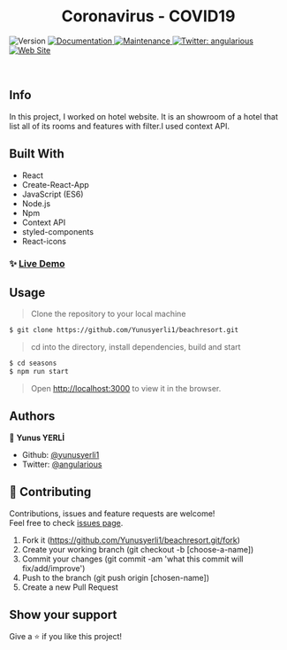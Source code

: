 <h1 align="center">Coronavirus - COVID19 </h1>
<p>
  <img alt="Version" src="https://img.shields.io/badge/version-1.0.0-blue.svg?cacheSeconds=2592000" />
  <a href="https://github.com/yunusyerli1/beachresort/blob/master/beachresort/README.md" target="_blank">
    <img alt="Documentation" src="https://img.shields.io/badge/documentation-yes-brightgreen.svg" />
  </a>
  <a href="https://github.com/yunusyerli1/beachresort/blob/master/beachresort" target="_blank">
    <img alt="Maintenance" src="https://img.shields.io/badge/Maintained%3F-yes-green.svg" />
  </a>
  <a href="https://twitter.com/angularious" target="_blank">
    <img alt="Twitter: angularious" src="https://img.shields.io/twitter/url?style=social&url=https%3A%2F%2Ftwitter.com%2Fangularious" />
  </a>
  <a href="https://github.com/yunusyerli1/beachresort" target="_blank">
    <img alt="Web Site" src="https://res.cloudinary.com/yerli/image/upload/v1592739139/Project/beachresort_csrewz.jpg" />
  </a>
</p>


<br>


## Info
In this project, I worked on hotel website. It is an showroom of a hotel that list all of its rooms and features with filter.I used context API.



## Built With

- React
- Create-React-App
- JavaScript (ES6)
- Node.js
- Npm
- Context API
- styled-components
- React-icons





### ✨ [Live Demo](https://react-kemer-beach-resort.netlify.app/)



## Usage

> Clone the repository to your local machine

```sh
$ git clone https://github.com/Yunusyerli1/beachresort.git
```

> cd into the directory, install dependencies, build and start

```sh
$ cd seasons
$ npm run start
```

> Open [http://localhost:3000](http://localhost:3000) to view it in the browser.

## Authors

👤 **Yunus YERLİ**

- Github: [@yunusyerli1](https://github.com/Yunusyerli1)
- Twitter: [@angularious](https://twitter.com/angularious)

## 🤝 Contributing

Contributions, issues and feature requests are welcome!<br />Feel free to check [issues page](https://github.com/Yunusyerli1/beachresort/issues).

1. Fork it (https://github.com/Yunusyerli1/beachresort.git/fork)
2. Create your working branch (git checkout -b [choose-a-name])
3. Commit your changes (git commit -am 'what this commit will fix/add/improve')
4. Push to the branch (git push origin [chosen-name])
5. Create a new Pull Request

## Show your support

Give a ⭐️ if you like this project!

